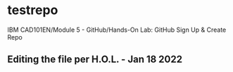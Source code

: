 # testrepo
IBM CAD101EN/Module 5 - GitHub/Hands-On Lab: GitHub Sign Up &amp; Create Repo

## Editing the file per H.O.L. - Jan 18 2022
